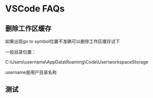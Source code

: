# VSCode FAQs

## 删除工作区缓存

如果出现go to symbol位置不准确可以删除工作区缓存试下

一般目录位置：

C:\Users\username\AppData\Roaming\Code\User\workspaceStorage

username是用户目录名称

## 测试